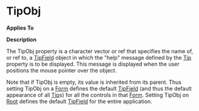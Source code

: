 




<h1 class="heading"><span class="name">TipObj</span></h1>

**Applies To**


**Description**


The TipObj property is a character vector or ref that specifies the name of, or ref to, a [TipField](../a-z/tipfield.md) object in which the "help" message defined by the [Tip](../a-z/tip.md) property is to be displayed. This message is displayed when the user positions the mouse pointer over the object.


Note that if TipObj is empty, its value is inherited from its parent. Thus setting TipObj on a [Form](../a-z/form.md) defines the default [TipField](../a-z/tipfield.md) (and thus the default appearance of all [Tip](../a-z/tip.md)s) for all the controls in that [Form](../a-z/form.md). Setting TipObj on [Root](../a-z/root.md) defines the default [TipField](../a-z/tipfield.md) for the entire application.



